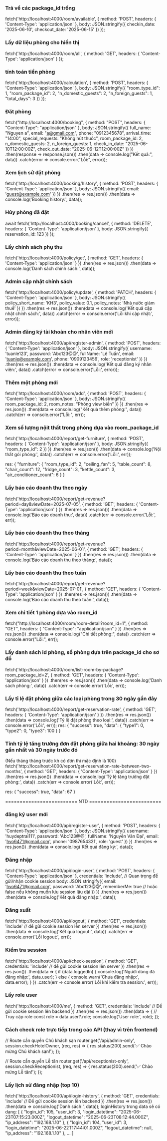 ### Trả về các package_id trống
fetch('http://localhost:4000/room/available', {
  method: 'POST',
  headers: {
    'Content-Type': 'application/json'
  },
  body: JSON.stringify({
    checkin_date: '2025-06-10',
    checkout_date: '2025-06-15'
  })
});


### Lấy dữ liệu phòng cho hiển thị
fetch('http://localhost:4000/room/all', {
  method: 'GET',
  headers: {
    'Content-Type': 'application/json'
  }
});


### tính toán tiền phòng
fetch('http://localhost:4000/calculation', {
  method: 'POST',
  headers: {
    'Content-Type': 'application/json'
  },
  body: JSON.stringify({
  "room_type_id": 1,
  "room_package_id": 2,
  "n_domestic_guests": 2,
  "n_foreign_guests": 1,
  "total_days": 3
})
});


### Đăt phòng
fetch("http://localhost:4000/booking", {
  method: "POST",
  headers: {
    "Content-Type": "application/json"
  },
  body: JSON.stringify({
    full_name: "Nguyen a",
    email: "a@gmail.com",
    phone: "0912345678",
    arrival_time: "14:00",
    special_requests: "Không hút thuốc",
    room_package_id: 2,
    n_domestic_guests: 2,
    n_foreign_guests: 1,
    check_in_date: "2025-06-10T12:00:00Z",
    check_out_date: "2025-06-12T12:00:00Z"
  })
})
  .then(response => response.json())
  .then(data => console.log("Kết quả:", data))
  .catch(error => console.error("Lỗi:", error));


### Xem lịch sử đặt phòng
fetch('http://localhost:4000/booking/history', {
  method: 'POST',
  headers: { 'Content-Type': 'application/json' },
  body: JSON.stringify({ email: 'guest@example.com' })
})
  .then(res => res.json())
  .then(data => console.log('Booking history:', data));
  
  
### Hủy phòng đã đặt
await fetch('http://localhost:4000/booking/cancel', {
  method: 'DELETE',
  headers: { 'Content-Type': 'application/json' },
  body: JSON.stringify({ reservation_id: 123 })
});


### Lấy chính sách phụ thu
fetch('http://localhost:4000/policy/get', {
  method: 'GET',
  headers: { 'Content-Type': 'application/json' }
})
  .then(res => res.json())
  .then(data => console.log('Danh sách chính sách:', data));


### Admin cập nhật chính sách
fetch('http://localhost:4000/policy/update', {
  method: 'PATCH',
  headers: {
    'Content-Type': 'application/json'
  },
  body: JSON.stringify({
    policy_short_name: 'KH3',
    policy_value: 0.1,
    policy_notes: 'Nhà nước giảm thuế'
  })
})
  .then(res => res.json())
  .then(data => console.log('Kết quả cập nhật chính sách:', data))
  .catch(error => console.error('Lỗi khi cập nhật:', error));


### Admin đăng ký tài khoản cho nhân viên mới
fetch('http://localhost:4000/api/register-admin', {
  method: 'POST',
  headers: { 'Content-Type': 'application/json' },
  body: JSON.stringify({
    username: 'tuanle123',
    password: 'Abc123@@',
    fullName: 'Lê Tuấn',
    email: 'tuanle@example.com',
    phone: '0909123456',
    role: 'receptionist'
  })
})
  .then(res => res.json())
  .then(data => console.log('Kết quả đăng ký nhân viên:', data))
  .catch(error => console.error('Lỗi:', error));
  
  
### Thêm một phòng mới
fetch('http://localhost:4000/room/add', {
  method: 'POST',
  headers: {
    'Content-Type': 'application/json'
  },
  body: JSON.stringify({
    room_package_id: 2,
    room_notes: "Phòng view biển"
  })
})
  .then(res => res.json())
  .then(data => console.log("Kết quả thêm phòng:", data))
  .catch(err => console.error("Lỗi:", err));


### Xem số lượng nộit thất trong phòng dựa vào room_package_id
fetch('http://localhost:4000/report/get-furniture', {
  method: 'POST',
  headers: {
    'Content-Type': 'application/json'
  },
  body: JSON.stringify({
    "room_type_id": 2
  })
})
  .then(res => res.json())
  .then(data => console.log('Nội thất gói phòng:', data))
  .catch(err => console.error('Lỗi:', err));
  
res:
{
    "furniture": {
        "room_type_id": 2,
        "ceiling_fan": 5,
        "table_count": 8,
        "chair_count": 12,
        "fridge_count": 3,
        "kettle_count": 3,
        "air_conditioner_count": 6
    }
}
  
  
### Lấy báo cáo doanh thu theo ngày
fetch('http://localhost:4000/report/get-revenue?period=day&viewDate=2025-07-05', {
  method: 'GET',
  headers: {
    'Content-Type': 'application/json'
  }
})
  .then(res => res.json())
  .then(data => console.log('Báo cáo doanh thu:', data))
  .catch(err => console.error('Lỗi:', err));


### Lấy báo cáo doanh thu theo tháng
fetch('http://localhost:4000/report/get-revenue?period=month&viewDate=2025-06-01', {
  method: 'GET',
  headers: {
    'Content-Type': 'application/json'
  }
})
  .then(res => res.json())
  .then(data => console.log('Báo cáo doanh thu theo tháng:', data));


### Lấy báo cáo doanh thu theo tuần
fetch('http://localhost:4000/report/get-revenue?period=week&viewDate=2025-07-01', {
  method: 'GET',
  headers: {
    'Content-Type': 'application/json'
  }
})
  .then(res => res.json())
  .then(data => console.log('Báo cáo doanh thu theo tuần:', data));


### Xem chi tiết 1 phòng dựa vào room_id
fetch("http://localhost:4000/room/room-detail?room_id=1", {
  method: "GET",
  headers: { "Content-Type": "application/json" }
})
  .then(res => res.json())
  .then(data => console.log("Chi tiết phòng:", data))
  .catch(err => console.error("Lỗi:", err));
  

### Lấy danh sách id phòng, số phòng dựa trên package_id cho sơ đồ
fetch('http://localhost:4000/room/list-room-by-package?room_package_id=2', {
  method: 'GET',
  headers: {
    'Content-Type': 'application/json'
  }
})
  .then(res => res.json())
  .then(data => console.log('Danh sách phòng:', data))
  .catch(err => console.error('Lỗi:', err));
  
  
### Lấy tỉ lệ đặt phòng giữa các loại phòng trong 30 ngày gần đây
fetch('http://localhost:4000/report/get-reservation-rate', {
  method: 'GET',
  headers: {
    'Content-Type': 'application/json'
  }
})
  .then(res => res.json())
  .then(data => console.log('Tỷ lệ đặt phòng theo loại:', data))
  .catch(err => console.error('Lỗi:', err));
res:
{
    "success": true,
    "data": {
        "type1": 0,
        "type2": 0,
        "type3": 100
    }
}


### Tính tỷ lệ tăng trưởng đơn đặt phòng giữa hai khoảng: 30 ngày gần nhất và 30 ngày trước đó
(Nếu tháng tháng trước kh có đơn thì mặc định là 100)
fetch('http://localhost:4000/report/get-reservation-rate-between-two-months', {
  method: 'GET',
  headers: {
    'Content-Type': 'application/json'
  }
})
  .then(res => res.json())
  .then(data => console.log('Tỷ lệ tăng trưởng đặt phòng:', data))
  .catch(err => console.error('Lỗi:', err));


res:
{
    "success": true,
    "data": 67
}



========================= NTD =========================


### đăng ký user mới
fetch('http://localhost:4000/api/register-user', {
  method: 'POST',
  headers: { 'Content-Type': 'application/json' },
  body: JSON.stringify({
    username: 'huydeptrai111',
    password: 'Abc123@@',
    fullName: 'Nguyễn Văn Đại',
    email: 'hvo6471@gmail.com',
    phone: '0987654321',
    role: 'guest'
  })
})
  .then(res => res.json())
  .then(data => console.log('Kết quả đăng ký:', data));
  
  
### Đăng nhập
fetch('http://localhost:4000/api/login-user', {
  method: 'POST',
  headers: { 'Content-Type': 'application/json' },
  credentials: 'include', // Quan trọng để gửi/nhận cookie session
  body: JSON.stringify({
    email: 'hvo6471@gmail.com',
    password: 'Abc123@@',
    rememberMe: true // hoặc false nếu không muốn lưu session lâu dài
  })
})
  .then(res => res.json())
  .then(data => console.log('Kết quả đăng nhập:', data));


### Đăng xuất
fetch('http://localhost:4000/api/logout', {
  method: 'GET',
  credentials: 'include' // để gửi cookie session lên server
})
  .then(res => res.json())
  .then(data => console.log('Kết quả logout:', data))
  .catch(err => console.error('Lỗi logout:', err));


### Kiểm tra session
fetch('http://localhost:4000/api/check-session', {
  method: 'GET',
  credentials: 'include' // để gửi cookie session lên server
})
  .then(res => res.json())
  .then(data => {
    if (data.loggedIn) {
      console.log('Người dùng đã đăng nhập:', data.user);
    } else {
      console.warn('Chưa đăng nhập:', data.error);
    }
  })
  .catch(err => console.error('Lỗi khi kiểm tra session:', err));


### Lấy role user
fetch('http://localhost:4000/me', {
  method: 'GET',
  credentials: 'include' // Để gửi cookie session lên backend
})
.then(res => res.json())
.then(data => {
  // Truy cập role
  const role = data.user?.role;
  console.log('User role:', role);
});

### Cách check role trực tiếp trong các API (thay vì trên frontend)
// Route cần quyền Chủ khách sạn
router.get('/api/admin-only', session.checkHotelOwner, (req, res) => {
  res.status(200).send('✅ Chào mừng Chủ khách sạn!');
});

// Route cần quyền Lễ tân
router.get('/api/receptionist-only', session.checkReceptionist, (req, res) => {
  res.status(200).send('✅ Chào mừng Lễ tân!');
});

### Lấy lịch sử đăng nhập (top 10)
fetch('http://localhost:4000/api/login-history', {
  method: 'GET',
  credentials: 'include' // Để gửi cookie session lên backend
})
.then(res => res.json())
.then(data => console.log('Danh sách:', data));
loginHistory trong data sẽ có dạng:
[
  {
    "login_id": 105,
    "user_id": 3,
    "login_datetime": "2025-06-23T07:15:23.000Z",
    "logout_datetime": "2025-06-23T08:12:44.000Z",
    "ip_address": "192.168.1.10"
  },
  {
    "login_id": 104,
    "user_id": 3,
    "login_datetime": "2025-06-22T17:44:01.000Z",
    "logout_datetime": null,
    "ip_address": "192.168.1.10"
  },
  ...
]